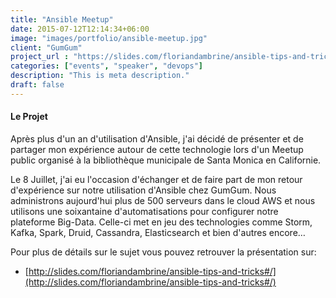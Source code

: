 ```yaml
---
title: "Ansible Meetup"
date: 2015-07-12T12:14:34+06:00
image: "images/portfolio/ansible-meetup.jpg"
client: "GumGum"
project_url : "https://slides.com/floriandambrine/ansible-tips-and-tricks"
categories: ["events", "speaker", "devops"]
description: "This is meta description."
draft: false
---
```


#### Le Projet

Après plus d'un an d'utilisation d'Ansible, j'ai décidé de présenter et de partager mon expérience autour de cette technologie lors d'un Meetup public organisé à la bibliothèque municipale de Santa Monica en Californie.

Le 8 Juillet, j'ai eu l'occasion d'échanger et de faire part de mon retour d'expérience sur notre utilisation d'Ansible chez GumGum. Nous administrons aujourd'hui plus de 500 serveurs dans le cloud AWS et nous utilisons une soixantaine d'automatisations pour configurer notre plateforme Big-Data. Celle-ci met en jeu des technologies comme Storm, Kafka, Spark, Druid, Cassandra, Elasticsearch et bien d'autres encore…

Pour plus de détails sur le sujet vous pouvez retrouver la présentation sur:

* [http://slides.com/floriandambrine/ansible-tips-and-tricks#/](http://slides.com/floriandambrine/ansible-tips-and-tricks#/)
